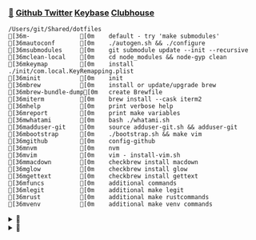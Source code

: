 ### [🐝](https://keyserver.ubuntu.com/pks/lookup?search=randy.lee.mcmillan%40gmail.com&fingerprint=on&op=vindex) [Github ](http://github.com/randymcmillan) [Twitter](https://twitter.com/RandyMcMillan) [Keybase](https://randymcmillan.keybase.pub) [Clubhouse](https://clubhouse.com/@bitcoincore.dev)	

```
/Users/git/Shared/dotfiles
[36m-              [0m  	default - try 'make submodules'
[36mautoconf       [0m  	./autogen.sh && ./configure
[36msubmodules     [0m  	git submodule update --init --recursive
[36mclean-local    [0m  	cd node_modules && node-gyp clean
[36mkeymap         [0m  	install ./init/com.local.KeyRemapping.plist
[36minit           [0m  	init
[36mbrew           [0m  	install or update/upgrade brew
[36mbrew-bundle-dump[0m  	create Brewfile
[36miterm          [0m  	brew install --cask iterm2
[36mhelp           [0m  	print verbose help
[36mreport         [0m  	print make variables
[36mwhatami        [0m  	bash ./whatami.sh
[36madduser-git    [0m  	source adduser-git.sh && adduser-git
[36mbootstrap      [0m  	./bootstrap.sh && make vim
[36mgithub         [0m  	config-github
[36mnvm            [0m  	nvm
[36mvim            [0m  	vim - install-vim.sh
[36mmacdown        [0m  	checkbrew install macdown
[36mglow           [0m  	checkbrew install glow
[36mgettext        [0m  	checkbrew install gettext
[36mfuncs          [0m  	additional commands
[36mlegit          [0m  	additional make legit
[36mrust           [0m  	additional make rustcommands
[36mvenv           [0m  	additional make venv commands
```
<details>
<summary>👀</summary>
<p>

```shell
seq 0 947 | (while read -r n; do bitcoin-cli gettxout \
54e48e5f5c656b26c3bca14a8c95aa583d07ebe84dde3b7dd4a78f4e4186e713 $n \
| jq -r '.scriptPubKey.asm' | awk '{ print $2 $3 $4 }'; done) | \
tr -d '\n' | cut -c 17-368600 | xxd -r -p > bitcoin.pdf
```

</p>
</details>

<details>
<summary>👀</summary>
<p>

#### Referral Links:

[![DigitalOcean Referral Badge](https://web-platforms.sfo2.digitaloceanspaces.com/WWW/Badge%202.svg)](https://www.digitalocean.com/?refcode=ae5c7d05da91&utm_campaign=Referral_Invite&utm_medium=Referral_Program&utm_source=badge)

</p>
</details>